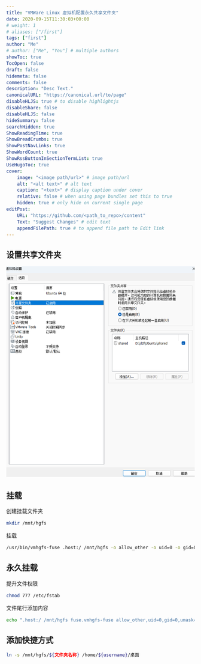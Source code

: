 ```yaml
---
title: "VMWare Linux 虚拟机配置永久共享文件夹"
date: 2020-09-15T11:30:03+00:00
# weight: 1
# aliases: ["/first"]
tags: ["first"]
author: "Me"
# author: ["Me", "You"] # multiple authors
showToc: true
TocOpen: false
draft: false
hidemeta: false
comments: false
description: "Desc Text."
canonicalURL: "https://canonical.url/to/page"
disableHLJS: true # to disable highlightjs
disableShare: false
disableHLJS: false
hideSummary: false
searchHidden: true
ShowReadingTime: true
ShowBreadCrumbs: true
ShowPostNavLinks: true
ShowWordCount: true
ShowRssButtonInSectionTermList: true
UseHugoToc: true
cover:
    image: "<image path/url>" # image path/url
    alt: "<alt text>" # alt text
    caption: "<text>" # display caption under cover
    relative: false # when using page bundles set this to true
    hidden: true # only hide on current single page
editPost:
    URL: "https://github.com/<path_to_repo>/content"
    Text: "Suggest Changes" # edit text
    appendFilePath: true # to append file path to Edit link
---
```




## 设置共享文件夹

![image-20240404144045444](./imgs/image-20240404144045444.png)

## 挂载

创建挂载文件夹

```sh
mkdir /mnt/hgfs
```

挂载

```sh
/usr/bin/vmhgfs-fuse .host:/ /mnt/hgfs -o allow_other -o uid=0 -o gid=0 -o umask=022
```

## 永久挂载

提升文件权限

```sh
chmod 777 /etc/fstab
```

文件尾行添加内容

```sh
echo ".host:/ /mnt/hgfs fuse.vmhgfs-fuse allow_other,uid=0,gid=0,umask=022 0 0" >> /etc/fstab
```

## 添加快捷方式

```sh
ln -s /mnt/hgfs/${文件夹名称} /home/${username}/桌面
```



